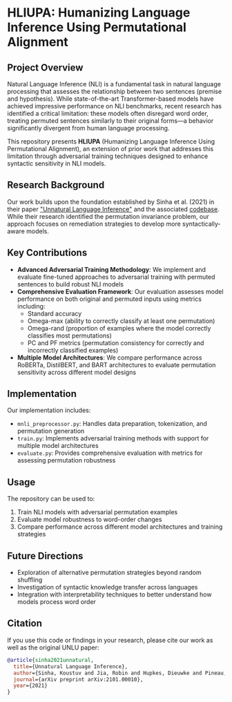 # HLIUPA: Humanizing Language Inference Using Permutational Alignment

## Project Overview

Natural Language Inference (NLI) is a fundamental task in natural language processing that assesses the relationship between two sentences (premise and hypothesis). While state-of-the-art Transformer-based models have achieved impressive performance on NLI benchmarks, recent research has identified a critical limitation: these models often disregard word order, treating permuted sentences similarly to their original forms—a behavior significantly divergent from human language processing.

This repository presents **HLIUPA** (Humanizing Language Inference Using Permutational Alignment), an extension of prior work that addresses this limitation through adversarial training techniques designed to enhance syntactic sensitivity in NLI models.

## Research Background

Our work builds upon the foundation established by Sinha et al. (2021) in their paper ["Unnatural Language Inference"](https://arxiv.org/abs/2101.00010) and the associated [codebase](https://github.com/facebookresearch/UNLU/). While their research identified the permutation invariance problem, our approach focuses on remediation strategies to develop more syntactically-aware models.

## Key Contributions

- **Advanced Adversarial Training Methodology**: We implement and evaluate fine-tuned approaches to adversarial training with permuted sentences to build robust NLI models
- **Comprehensive Evaluation Framework**: Our evaluation assesses model performance on both original and permuted inputs using metrics including:
  - Standard accuracy
  - Omega-max (ability to correctly classify at least one permutation)
  - Omega-rand (proportion of examples where the model correctly classifies most permutations)
  - PC and PF metrics (permutation consistency for correctly and incorrectly classified examples)
- **Multiple Model Architectures**: We compare performance across RoBERTa, DistilBERT, and BART architectures to evaluate permutation sensitivity across different model designs

## Implementation

Our implementation includes:

- `mnli_preprocessor.py`: Handles data preparation, tokenization, and permutation generation
- `train.py`: Implements adversarial training methods with support for multiple model architectures
- `evaluate.py`: Provides comprehensive evaluation with metrics for assessing permutation robustness

## Usage

The repository can be used to:

1. Train NLI models with adversarial permutation examples
2. Evaluate model robustness to word-order changes
3. Compare performance across different model architectures and training strategies

## Future Directions

- Exploration of alternative permutation strategies beyond random shuffling
- Investigation of syntactic knowledge transfer across languages
- Integration with interpretability techniques to better understand how models process word order

## Citation

If you use this code or findings in your research, please cite our work as well as the original UNLU paper:

```bibtex
@article{sinha2021unnatural,
  title={Unnatural Language Inference},
  author={Sinha, Koustuv and Jia, Robin and Hupkes, Dieuwke and Pineau, Joelle and Williams, Adina and Kiela, Douwe},
  journal={arXiv preprint arXiv:2101.00010},
  year={2021}
}
```
